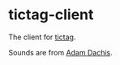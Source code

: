 # tictag-client

The client for [tictag](https://github.com/johnswanson/tictag).

Sounds are from [Adam Dachis](http://adachis.kinja.com/).
